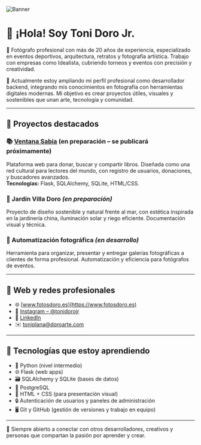 ![Banner](https://github.com/doroarte360/doroarte360/raw/main/A_banner_introducing_Toni_Doro_Jr._as_a_photograph.png)


# 👋 ¡Hola! Soy Toni Doro Jr.

🎯 Fotógrafo profesional con más de 20 años de experiencia, especializado en eventos deportivos, arquitectura, retratos y fotografía artística. Trabajo con empresas como Idealista, cubriendo torneos y eventos con precisión y creatividad.

🧩 Actualmente estoy ampliando mi perfil profesional como desarrollador backend, integrando mis conocimientos en fotografía con herramientas digitales modernas. Mi objetivo es crear proyectos útiles, visuales y sostenibles que unan arte, tecnología y comunidad.

---

## 🚀 Proyectos destacados

### 📚 [Ventana Sabia](https://github.com/TU-USUARIO/ventana-sabia) (en preparación – se publicará próximamente)
Plataforma web para donar, buscar y compartir libros. Diseñada como una red cultural para lectores del mundo, con registro de usuarios, donaciones, y buscadores avanzados.  
**Tecnologías:** Flask, SQLAlchemy, SQLite, HTML/CSS.



### 🌿 Jardín Villa Doro *(en preparación)*
Proyecto de diseño sostenible y natural frente al mar, con estética inspirada en la jardinería china, iluminación solar y riego eficiente. Documentación visual y técnica.

### 📸 Automatización fotográfica *(en desarrollo)*
Herramienta para organizar, presentar y entregar galerías fotográficas a clientes de forma profesional. Automatización y eficiencia para fotógrafos de eventos.

---

## 🔗 Web y redes profesionales

- 🌐 [www.fotosdoro.es](https://www.fotosdoro.es)
- 📸 [Instagram – @tonidorojr](https://instagram.com/tonidorojr)
- 💼 [LinkedIn](https://linkedin.com/in/fotosdoro)
- ✉️ [toniplana@doroarte.com](mailto:toniplana@doroarte.com)

---

## 🧠 Tecnologías que estoy aprendiendo

- 🐍 Python (nivel intermedio)
- 🌐 Flask (web apps)
- 🗃️ SQLAlchemy y SQLite (bases de datos)
- 🐘 PostgreSQL
- 📄 HTML + CSS (para presentación visual)
- 🔒 Autenticación de usuarios y paneles de administración
- 🖥️ Git y GitHub (gestión de versiones y trabajo en equipo)

---

💬 Siempre abierto a conectar con otros desarrolladores, creativos y personas que compartan la pasión por aprender y crear.

